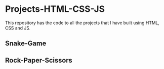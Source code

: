 # Projects-HTML-CSS-JS
This repository has the code to all the projects that I have built using HTML, CSS and JS.

<h2>Snake-Game</h2>
<h2>Rock-Paper-Scissors</h2>

